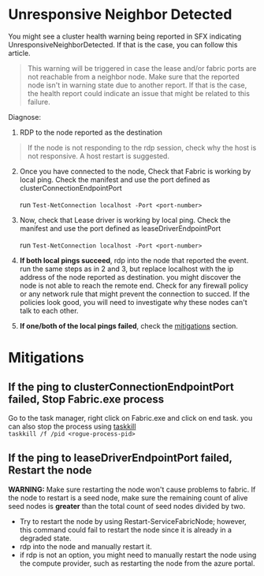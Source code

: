 # Unresponsive Neighbor Detected
You might see a cluster health warning being reported in SFX indicating UnresponsiveNeighborDetected. If that is the case, you can follow this article. 
> This warning will be triggered in case the lease and/or fabric ports are not reachable from a neighbor node. Make sure that the reported node isn't in warning state due to another report. If that is the case, the health report could indicate an issue that might be related to this failure. 

Diagnose:


1. RDP to the node reported as the destination
> If the node is not responding to the rdp session, check why the host is not responsive. A host restart is suggested.
2. Once you have connected to the node, Check that Fabric is working by local ping. Check the manifest and use the port defined as clusterConnectionEndpointPort <br/>  
run `Test-NetConnection localhost -Port <port-number>` 

3. Now, check that Lease driver is working by local ping. Check the manifest and use the port defined as leaseDriverEndpointPort <br/>  
run `Test-NetConnection localhost -Port <port-number>` 
4. **If both local pings succeed**, rdp into the node that reported the event. run the same steps as in 2 and 3, but replace localhost with the ip address of the node reported as destination. 
you might discover the node is not able to reach the remote end. Check for any firewall policy or any network rule that might prevent the connection to succed. If the policies look good, you will need to investigate why these nodes can't talk to each other.
5. **If one/both of the local pings failed**, check the [mitigations](#mitigations) section.
# Mitigations

## If the ping to clusterConnectionEndpointPort failed, Stop Fabric.exe process
Go to the task manager, right click on Fabric.exe and click on end task. you can also stop the process using [taskkill](https://learn.microsoft.com/en-us/windows-server/administration/windows-commands/taskkill)<br/> 
`taskkill /f /pid <rogue-process-pid>`


## If the ping to leaseDriverEndpointPort failed, Restart the node 
**WARNING:** Make sure restarting the node won't cause problems to fabric. If the node to restart is a seed node, make sure the remaining count of alive seed nodes is **greater** than the total count of seed nodes divided by two. 
- Try to restart the node by using Restart-ServiceFabricNode; however, this command could fail to restart the node since it is already in a degraded state.
- rdp into the node and manually restart it.
- if rdp is not an option, you might need to manually restart the node using the compute provider, such as restarting the node from the azure portal.






